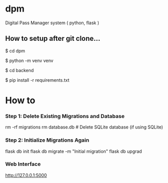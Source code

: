 # dpm
Digital Pass Manager system ( python, flask )


## How to setup after git clone...
$ cd dpm

$ python -m venv venv

$ cd backend

$ pip install -r requirements.txt


# How to

### Step 1: Delete Existing Migrations and Database
rm -rf migrations
rm database.db  # Delete SQLite database (if using SQLite)

### Step 2: Initialize Migrations Again
flask db init
flask db migrate -m "Initial migration"
flask db upgrad


### Web Interface 
http://127.0.0.1:5000

